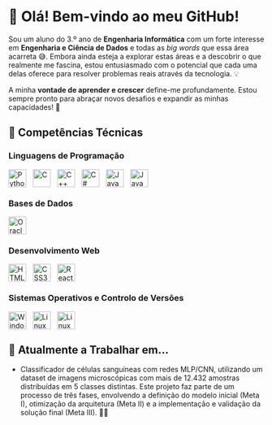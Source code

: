# 👋 Olá! Bem-vindo ao meu GitHub!

Sou um aluno do 3.º ano de **Engenharia Informática** com um forte interesse em **Engenharia e Ciência de Dados** e todas as *big words* que essa área acarreta 😅. Embora ainda esteja a explorar estas áreas e a descobrir o que realmente me fascina, estou entusiasmado com o potencial que cada uma delas oferece para resolver problemas reais através da tecnologia. 💡
<!--
Atualmente, estou à procura de um **estágio profissional** 💼 onde possa aplicar os conhecimentos que adquiri durante o meu curso e, simultaneamente, desenvolver novas competências. O meu objetivo é crescer como profissional, contribuindo para projetos impactantes e desafiadores, enquanto continuo a aprender sobre as várias possibilidades que estas áreas oferecem. -->

A minha **vontade de aprender e crescer** define-me profundamente. Estou sempre pronto para abraçar novos desafios e expandir as minhas capacidades! 🚀

## 🔧 Competências Técnicas

### Linguagens de Programação
<img align="left" alt="Python" width="35px" style="padding-right:10px;" src="https://cdn.jsdelivr.net/gh/devicons/devicon@latest/icons/python/python-original.svg"/>
<img align="left" alt="C" width="35px" style="padding-right:10px;" src="https://cdn.jsdelivr.net/gh/devicons/devicon@latest/icons/c/c-original.svg"/>
<img align="left" alt="C++" width="35px" style="padding-right:10px;" src="https://cdn.jsdelivr.net/gh/devicons/devicon@latest/icons/cplusplus/cplusplus-original.svg"/>
<img align="left" alt="C#" width="35px" style="padding-right:10px;" src="https://cdn.jsdelivr.net/gh/devicons/devicon@latest/icons/csharp/csharp-original.svg"/>
<img align="left" alt="Java" width="35px" style="padding-right:10px;" src="https://cdn.jsdelivr.net/gh/devicons/devicon@latest/icons/java/java-original.svg"/>
<img align="left" alt="JavaScript" width="35px" style="padding-right:10px;" src="https://cdn.jsdelivr.net/gh/devicons/devicon@latest/icons/javascript/javascript-plain.svg"/>
<br><br>

### Bases de Dados
<img align="left" alt="Oracle" width="35px" style="padding-right:10px;" src="https://cdn.jsdelivr.net/gh/devicons/devicon/icons/oracle/oracle-original.svg"/>
<!--<img align="left" alt="SQLServer" width="35px" style="padding-right:10px;" src="https://cdn.jsdelivr.net/gh/devicons/devicon@latest/icons/microsoftsqlserver/microsoftsqlserver-original.svg"/>
<img align="left" alt="MySQL" width="35px" style="padding-right:10px;" src="https://cdn.jsdelivr.net/gh/devicons/devicon@latest/icons/mysql/mysql-original.svg"/>-->
<!--
<img align="left" alt="SQLServer" width="30px" style="padding-right:10px;" src="https://cdn.jsdelivr.net/gh/devicons/devicon@latest/icons/microsoftsqlserver/microsoftsqlserver-original-wordmark.svg"/>
<img align="left" alt="MySQL" width="30px" style="padding-right:10px;" src="https://cdn.jsdelivr.net/gh/devicons/devicon@latest/icons/mysql/mysql-original-wordmark.svg"/>
-->
<br><br>

### Desenvolvimento Web
<img align="left" alt="HTML5" width="35px" style="padding-right:10px;" src="https://cdn.jsdelivr.net/gh/devicons/devicon@latest/icons/html5/html5-original.svg" />
<img align="left" alt="CSS3" width="35px" style="padding-right:10px;" src="https://cdn.jsdelivr.net/gh/devicons/devicon@latest/icons/css3/css3-original.svg" />
<img align="left" alt="React" width="35px" style="padding-right:10px;" src="https://cdn.jsdelivr.net/gh/devicons/devicon@latest/icons/react/react-original.svg"/>
<!--<img align="left" alt="Blazor" width="35px" style="padding-right:10px;" src="https://cdn.jsdelivr.net/gh/devicons/devicon@latest/icons/blazor/blazor-original.svg" />
<img align="left" alt="dot-Net" width="35px" style="padding-right:10px;" src="https://cdn.jsdelivr.net/gh/devicons/devicon@latest/icons/dotnetcore/dotnetcore-original.svg" />-->
<br><br>
<!--
![HTML5](https://img.shields.io/badge/-HTML5-E34F26?style=flat-square&logo=html5&logoColor=white)
![CSS3](https://img.shields.io/badge/-CSS3-1572B6?style=flat-square&logo=css3&logoColor=white)

        
-->
### IDEs e Ferramentas de Desenvolvimento
<img align="left" alt="Visual Studio 2022" width="35px" style="padding-right:10px;" src="https://cdn.jsdelivr.net/gh/devicons/devicon@latest/icons/visualstudio/visualstudio-original.svg" />
<img align="left" alt="VS Code" width="35px" style="padding-right:10px;" src="https://cdn.jsdelivr.net/gh/devicons/devicon@latest/icons/vscode/vscode-original.svg" />
<img align="left" alt="CLion" width="35px" style="padding-right:10px;" src="https://cdn.jsdelivr.net/gh/devicons/devicon@latest/icons/clion/clion-original.svg" />
<img align="left" alt="SQL Developer" width="35px" style="padding-right:10px;" src="https://cdn.jsdelivr.net/gh/devicons/devicon@latest/icons/sqldeveloper/sqldeveloper-original.svg" />
<img align="left" alt="MATLAB" width="35px" style="padding-right:10px;" src="https://cdn.jsdelivr.net/gh/devicons/devicon@latest/icons/matlab/matlab-original.svg" />
<br><br>
<!--
<img align="left" alt="NetBeans" width="30px" style="padding-right:10px;" src="https://cdn.jsdelivr.net/gh/devicons/devicon/icons/apache/apache-original.svg"/>
-->

### Sistemas Operativos e Controlo de Versões
<img align="left" alt="Windows" width="35px" style="padding-right:10px;" src="https://cdn.jsdelivr.net/gh/devicons/devicon@latest/icons/windows11/windows11-original.svg" />
<img align="left" alt="Linux" width="35px" style="padding-right:10px;" src="https://cdn.jsdelivr.net/gh/devicons/devicon@latest/icons/linux/linux-original.svg" />
<img align="left" alt="Linux" width="35px" style="padding-right:10px;" src="https://cdn.jsdelivr.net/gh/devicons/devicon@latest/icons/git/git-original.svg" />
<br><br>


## 🔧 Atualmente a Trabalhar em...
- Classificador de células sanguíneas com redes MLP/CNN, utilizando um dataset de imagens microscópicas com mais de 12.432 amostras distribuídas em 5 classes distintas. Este projeto faz parte de um processo de três fases, envolvendo a definição do modelo inicial (Meta I), otimização da arquitetura (Meta II) e a implementação e validação da solução final (Meta III). 🧠🔬


